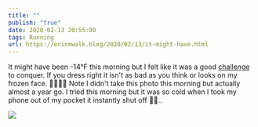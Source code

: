 ```yaml
---
title: ""
publish: "true"
date: 2020-02-13 20:55:00
tags: Running
url: https://ericmwalk.blog/2020/02/13/it-might-have.html
---
```


It might have been -14°F this morning but I felt like it was a good [challenge](https://www.strava.com/activities/3096146607) to conquer. If you dress right it isn't as bad as you think or looks on my frozen face. 🥶😁🏃‍♂️ Note I didn't take this photo this morning but actually almost a year go. I tried this morning but it was so cold when I took my phone out of my pocket it instantly shut off 🤷‍♂️..

![](https://ericmwalk.blog/uploads/2022/8af7cdd2e0.jpg)